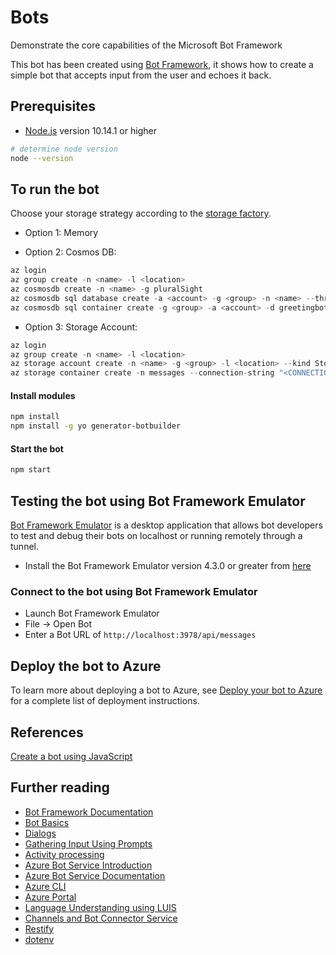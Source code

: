 # Bots

Demonstrate the core capabilities of the Microsoft Bot Framework

This bot has been created using [Bot Framework](https://dev.botframework.com), it shows how to create a simple bot that accepts input from the user and echoes it back.

## Prerequisites

- [Node.js](https://nodejs.org) version 10.14.1 or higher

```bash
# determine node version
node --version
```

## To run the bot

Choose your storage strategy according to the [storage factory](factories/storageFactory.js).

- Option 1: Memory

- Option 2: Cosmos DB:

```s
az login
az group create -n <name> -l <location>
az cosmosdb create -n <name> -g pluralSight
az cosmosdb sql database create -a <account> -g <group> -n <name> --throughput 400
az cosmosdb sql container create -g <group> -a <account> -d greetingbot -n messages --partition-key-path "/messages"    
```
- Option 3: Storage Account:

```s
az login
az group create -n <name> -l <location>
az storage account create -n <name> -g <group> -l <location> --kind StorageV2 --sku Standard_LRS
az storage container create -n messages --connection-string "<CONNECTION_STRING>"
```

#### Install modules

```bash
npm install
npm install -g yo generator-botbuilder
```

#### Start the bot

```bash
npm start
```

## Testing the bot using Bot Framework Emulator

[Bot Framework Emulator](https://github.com/microsoft/botframework-emulator) is a desktop application that allows bot developers to test and debug their bots on localhost or running remotely through a tunnel.

- Install the Bot Framework Emulator version 4.3.0 or greater from [here](https://github.com/Microsoft/BotFramework-Emulator/releases)

### Connect to the bot using Bot Framework Emulator

- Launch Bot Framework Emulator
- File -> Open Bot
- Enter a Bot URL of `http://localhost:3978/api/messages`

## Deploy the bot to Azure

To learn more about deploying a bot to Azure, see [Deploy your bot to Azure](https://aka.ms/azuredeployment) for a complete list of deployment instructions.

## References

[Create a bot using JavaScript](https://docs.microsoft.com/en-us/azure/bot-service/javascript/bot-builder-javascript-quickstart?view=azure-bot-service-4.0)


## Further reading

- [Bot Framework Documentation](https://docs.botframework.com)
- [Bot Basics](https://docs.microsoft.com/azure/bot-service/bot-builder-basics?view=azure-bot-service-4.0)
- [Dialogs](https://docs.microsoft.com/en-us/azure/bot-service/bot-builder-concept-dialog?view=azure-bot-service-4.0)
- [Gathering Input Using Prompts](https://docs.microsoft.com/en-us/azure/bot-service/bot-builder-prompts?view=azure-bot-service-4.0)
- [Activity processing](https://docs.microsoft.com/en-us/azure/bot-service/bot-builder-concept-activity-processing?view=azure-bot-service-4.0)
- [Azure Bot Service Introduction](https://docs.microsoft.com/azure/bot-service/bot-service-overview-introduction?view=azure-bot-service-4.0)
- [Azure Bot Service Documentation](https://docs.microsoft.com/azure/bot-service/?view=azure-bot-service-4.0)
- [Azure CLI](https://docs.microsoft.com/cli/azure/?view=azure-cli-latest)
- [Azure Portal](https://portal.azure.com)
- [Language Understanding using LUIS](https://docs.microsoft.com/en-us/azure/cognitive-services/luis/)
- [Channels and Bot Connector Service](https://docs.microsoft.com/en-us/azure/bot-service/bot-concepts?view=azure-bot-service-4.0)
- [Restify](https://www.npmjs.com/package/restify)
- [dotenv](https://www.npmjs.com/package/dotenv)
